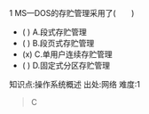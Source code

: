 1
MS—DOS的存贮管理采用了(　　)
- ( ) A.段式存贮管理
- ( ) B.段页式存贮管理
- (x) C.单用户连续存贮管理
- ( ) D.固定式分区存贮管理

知识点:操作系统概述
出处:网络
难度:1
> C
